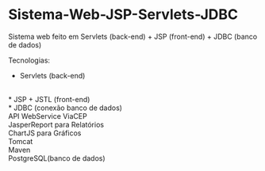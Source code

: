 # Sistema-Web-JSP-Servlets-JDBC
Sistema web feito em Servlets (back-end) + JSP (front-end) + JDBC (banco de dados)

Tecnologias:

* Servlets (back-end)
<br>
* JSP + JSTL (front-end)
<br>
* JDBC (conexão banco de dados)
<br>
API WebService ViaCEP
<br>
JasperReport para Relatórios
<br>
ChartJS para Gráficos
<br>
Tomcat
<br>
Maven
<br>
PostgreSQL(banco de dados)
